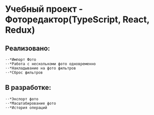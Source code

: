 # Учебный проект - Фоторедактор(TypeScript, React, Redux)
## Реализовано:
    ⋅⋅*Импорт Фото
    ⋅⋅*Работа с несколькоми фото одновременно
    ⋅⋅*Накладывание на фото фильтров
    ⋅⋅*Сброс фильтров
  
  
## В разработке:
    ⋅⋅*Экспорт фото
    ⋅⋅*Масштабирование фото
    ⋅⋅*История операций
